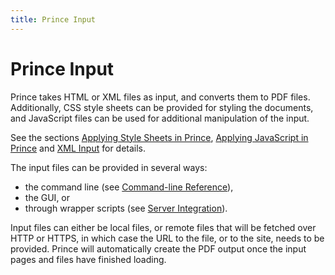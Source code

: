 ```yaml
---
title: Prince Input
---
```


Prince Input
============

Prince takes HTML or XML files as input, and converts them to PDF files. Additionally, CSS style sheets can be provided for styling the documents, and JavaScript files can be used for additional manipulation of the input.

See the sections [Applying Style Sheets in Prince](apply-css.html#apply-css), [Applying JavaScript in Prince](apply-javascript.html#applying-javascript) and [XML Input](xml.html#xml-input) for details.

The input files can be provided in several ways:

-   the command line (see [Command-line Reference](doc-refs.html#command-line)),
-   the GUI, or
-   through wrapper scripts (see [Server Integration](server-integration.html#server-integration)).

Input files can either be local files, or remote files that will be fetched over HTTP or HTTPS, in which case the URL to the file, or to the site, needs to be provided. Prince will automatically create the PDF output once the input pages and files have finished loading.

